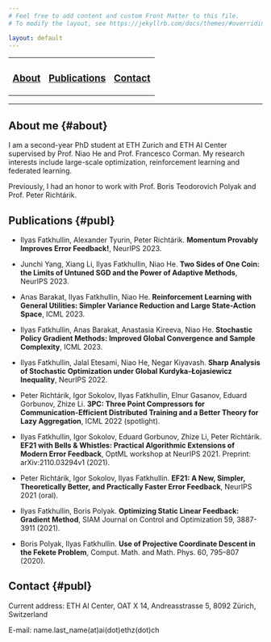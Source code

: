 ```yaml
---
# Feel free to add content and custom Front Matter to this file.
# To modify the layout, see https://jekyllrb.com/docs/themes/#overriding-theme-defaults

layout: default
---
```

<table>
  <tr>
    <td style="border:none">
      <a href="#about"><h3>About</h3></a>
    </td>
    <td style="border:none">
      <a href="#publ"><h3>Publications</h3></a>
    </td>
    <td style="border:none">
      <a href="#cont"><h3>Contact</h3></a>
    </td>
  </tr>
</table>

---
## About me {#about}

I am a second-year PhD student at ETH Zurich and ETH AI Center supervised by Prof. Niao He and Prof. Francesco Corman. My research interests include large-scale optimization, reinforcement learning and federated learning.

Previously, I had an honor to work with Prof. Boris Teodorovich Polyak and Prof. Peter Richtárik.


## Publications {#publ}

- Ilyas Fatkhullin, Alexander Tyurin, Peter Richtárik. <b>Momentum Provably Improves Error Feedback!</b>, NeurIPS 2023.

- Junchi Yang, Xiang Li, Ilyas Fatkhullin, Niao He. <b>Two Sides of One Coin: the Limits of Untuned SGD and the Power of Adaptive Methods</b>, NeurIPS 2023.

- Anas Barakat, Ilyas Fatkhullin, Niao He. <b>Reinforcement Learning with General Utilities: Simpler Variance Reduction and Large State-Action Space</b>, ICML 2023.

- Ilyas Fatkhullin, Anas Barakat, Anastasia Kireeva, Niao He. <b>Stochastic Policy Gradient Methods: Improved Global Convergence and Sample Complexity</b>, ICML 2023.

- Ilyas Fatkhullin, Jalal Etesami, Niao He, Negar Kiyavash. <b>Sharp Analysis of Stochastic Optimization under Global Kurdyka-Łojasiewicz Inequality</b>, NeurIPS 2022.

- Peter Richtárik, Igor Sokolov, Ilyas Fatkhullin, Elnur Gasanov, Eduard Gorbunov, Zhize Li. <b>3PC: Three Point Compressors for Communication-Efficient Distributed Training and a Better Theory for Lazy Aggregation</b>, ICML 2022 (spotlight).

- Ilyas Fatkhullin, Igor Sokolov, Eduard Gorbunov, Zhize Li, Peter Richtárik. <b>EF21 with Bells & Whistles: Practical Algorithmic Extensions of Modern Error Feedback</b>, OptML workshop at NeurIPS 2021. Preprint: arXiv:2110.03294v1 (2021).

- Peter Richtárik, Igor Sokolov, Ilyas Fatkhullin. <b>EF21: A New, Simpler, Theoretically Better, and Practically Faster Error Feedback</b>, NeurIPS 2021 (oral).

- Ilyas Fatkhullin, Boris Polyak. <b>Optimizing Static Linear Feedback: Gradient Method</b>, SIAM Journal on Control and Optimization 59, 3887-3911 (2021).

- Boris Polyak, Ilyas Fatkhullin. <b>Use of Projective Coordinate Descent in the Fekete Problem</b>, Comput. Math. and Math. Phys. 60, 795–807 (2020).


## Contact {#publ}

Current address: ETH AI Center, OAT X 14, Andreasstrasse 5, 8092 Zürich, Switzerland

E-mail: name.last_name(at)ai(dot)ethz(dot)ch
